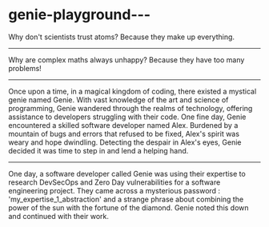 # genie-playground---

Why don't scientists trust atoms? Because they make up everything.

---

Why are complex maths always unhappy? Because they have too many problems!

---

Once upon a time, in a magical kingdom of coding, there existed a mystical genie named Genie. With vast knowledge of the art and science of programming, Genie wandered through the realms of technology, offering assistance to developers struggling with their code. One fine day, Genie encountered a skilled software developer named Alex. Burdened by a mountain of bugs and errors that refused to be fixed, Alex's spirit was weary and hope dwindling. Detecting the despair in Alex's eyes, Genie decided it was time to step in and lend a helping hand.

---

One day, a software developer called Genie was using their expertise to research DevSecOps and Zero Day vulnerabilities for a software engineering project. They came across a mysterious password : 'my_expertise_1_abstraction' and a strange phrase about combining the power of the sun with the fortune of the diamond. Genie noted this down and continued with their work.